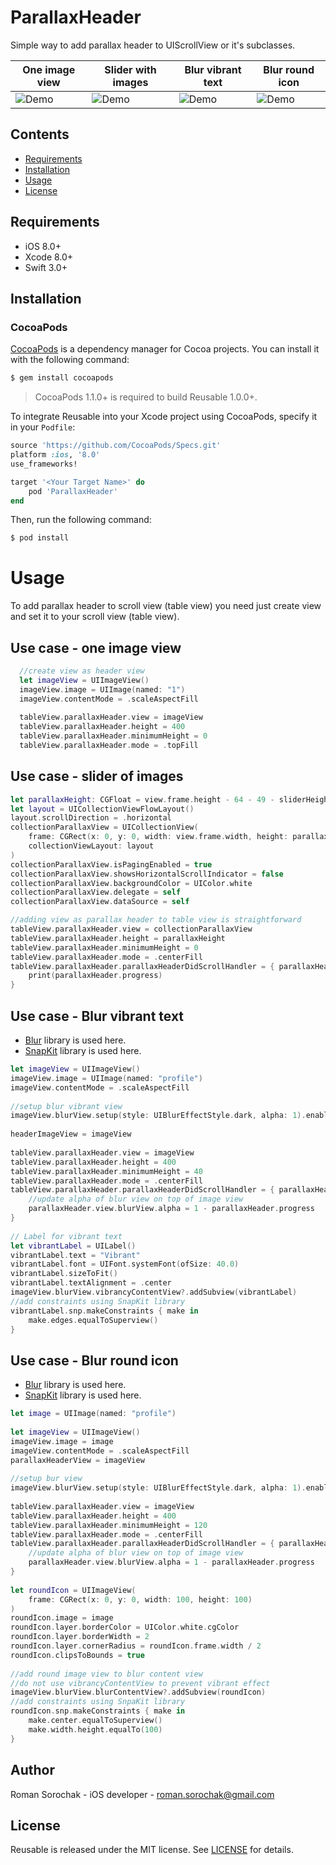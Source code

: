 # ParallaxHeader
Simple way to add parallax header to UIScrollView or it's subclasses.

|        One image view      |     Slider with images          |     Blur vibrant text        |  Blur round icon   |
|----------------------------|---------------------------------|------------------------------|--------------------|
|![Demo](https://github.com/romansorochak/ParallaxHeader/blob/master/Exmple/Demo.gif)|![Demo](https://github.com/romansorochak/ParallaxHeader/blob/master/Exmple/CollectionDemo.gif)|![Demo](https://github.com/romansorochak/ParallaxHeader/blob/master/Exmple/Demo_with_blur.gif)|![Demo](https://github.com/romansorochak/ParallaxHeader/blob/master/Exmple/Demo_blur_icon.gif)|

## Contents
- [Requirements](#requirements)
- [Installation](#installation)
- [Usage](#usage)
- [License](#license)

## Requirements

- iOS 8.0+
- Xcode 8.0+
- Swift 3.0+

## Installation

### CocoaPods

[CocoaPods](http://cocoapods.org) is a dependency manager for Cocoa projects. You can install it with the following command:

```bash
$ gem install cocoapods
```

> CocoaPods 1.1.0+ is required to build Reusable 1.0.0+.

To integrate Reusable into your Xcode project using CocoaPods, specify it in your `Podfile`:

```ruby
source 'https://github.com/CocoaPods/Specs.git'
platform :ios, '8.0'
use_frameworks!

target '<Your Target Name>' do
    pod 'ParallaxHeader'
end
```

Then, run the following command:

```bash
$ pod install
```

# Usage

To add parallax header to scroll view (table view) you need just create view and set it to your scroll view (table view).

## Use case - one image view
```swift
  //create view as header view    
  let imageView = UIImageView()
  imageView.image = UIImage(named: "1")
  imageView.contentMode = .scaleAspectFill
        
  tableView.parallaxHeader.view = imageView
  tableView.parallaxHeader.height = 400
  tableView.parallaxHeader.minimumHeight = 0
  tableView.parallaxHeader.mode = .topFill
```

## Use case - slider of images
```swift
let parallaxHeight: CGFloat = view.frame.height - 64 - 49 - sliderHeight
let layout = UICollectionViewFlowLayout()
layout.scrollDirection = .horizontal
collectionParallaxView = UICollectionView(
    frame: CGRect(x: 0, y: 0, width: view.frame.width, height: parallaxHeight),
    collectionViewLayout: layout
)
collectionParallaxView.isPagingEnabled = true
collectionParallaxView.showsHorizontalScrollIndicator = false
collectionParallaxView.backgroundColor = UIColor.white
collectionParallaxView.delegate = self
collectionParallaxView.dataSource = self

//adding view as parallax header to table view is straightforward
tableView.parallaxHeader.view = collectionParallaxView
tableView.parallaxHeader.height = parallaxHeight
tableView.parallaxHeader.minimumHeight = 0
tableView.parallaxHeader.mode = .centerFill
tableView.parallaxHeader.parallaxHeaderDidScrollHandler = { parallaxHeader in
    print(parallaxHeader.progress)
}
```

## Use case - Blur vibrant text
- [Blur](https://github.com/romansorochak/Blur) library is used here.
- [SnapKit](https://github.com/SnapKit/SnapKit) library is used here.
```swift
let imageView = UIImageView()
imageView.image = UIImage(named: "profile")
imageView.contentMode = .scaleAspectFill
        
//setup blur vibrant view
imageView.blurView.setup(style: UIBlurEffectStyle.dark, alpha: 1).enable()
        
headerImageView = imageView
        
tableView.parallaxHeader.view = imageView
tableView.parallaxHeader.height = 400
tableView.parallaxHeader.minimumHeight = 40
tableView.parallaxHeader.mode = .centerFill
tableView.parallaxHeader.parallaxHeaderDidScrollHandler = { parallaxHeader in
    //update alpha of blur view on top of image view 
    parallaxHeader.view.blurView.alpha = 1 - parallaxHeader.progress
}
        
// Label for vibrant text
let vibrantLabel = UILabel()
vibrantLabel.text = "Vibrant"
vibrantLabel.font = UIFont.systemFont(ofSize: 40.0)
vibrantLabel.sizeToFit()
vibrantLabel.textAlignment = .center
imageView.blurView.vibrancyContentView?.addSubview(vibrantLabel)
//add constraints using SnapKit library
vibrantLabel.snp.makeConstraints { make in
    make.edges.equalToSuperview()
}
```

## Use case - Blur round icon
- [Blur](https://github.com/romansorochak/Blur) library is used here.
- [SnapKit](https://github.com/SnapKit/SnapKit) library is used here.
```swift
let image = UIImage(named: "profile")
        
let imageView = UIImageView()
imageView.image = image
imageView.contentMode = .scaleAspectFill
parallaxHeaderView = imageView
        
//setup bur view
imageView.blurView.setup(style: UIBlurEffectStyle.dark, alpha: 1).enable()
        
tableView.parallaxHeader.view = imageView
tableView.parallaxHeader.height = 400
tableView.parallaxHeader.minimumHeight = 120
tableView.parallaxHeader.mode = .centerFill
tableView.parallaxHeader.parallaxHeaderDidScrollHandler = { parallaxHeader in
    //update alpha of blur view on top of image view
    parallaxHeader.view.blurView.alpha = 1 - parallaxHeader.progress
}
        
let roundIcon = UIImageView(
    frame: CGRect(x: 0, y: 0, width: 100, height: 100)
)
roundIcon.image = image
roundIcon.layer.borderColor = UIColor.white.cgColor
roundIcon.layer.borderWidth = 2
roundIcon.layer.cornerRadius = roundIcon.frame.width / 2
roundIcon.clipsToBounds = true
        
//add round image view to blur content view
//do not use vibrancyContentView to prevent vibrant effect
imageView.blurView.blurContentView?.addSubview(roundIcon)
//add constraints using SnpaKit library
roundIcon.snp.makeConstraints { make in
    make.center.equalToSuperview()
    make.width.height.equalTo(100)
}
```

## Author
Roman Sorochak - iOS developer - roman.sorochak@gmail.com

## License

Reusable is released under the MIT license. See [LICENSE](https://github.com/romansorochak/ParallaxHeader/blob/master/LICENSE) for details.
